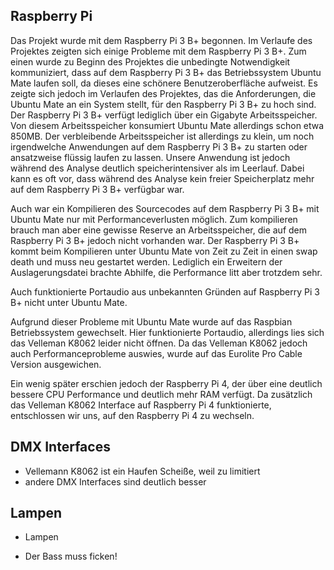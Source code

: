 ## Raspberry Pi
Das Projekt wurde mit dem Raspberry Pi 3 B+ begonnen. Im Verlaufe des Projektes zeigten sich einige Probleme mit dem Raspberry Pi 3 B+. 
Zum einen wurde zu Beginn des Projektes die unbedingte Notwendigkeit kommuniziert, dass auf dem Raspberry Pi 3 B+ das Betriebssystem Ubuntu Mate laufen soll, da dieses eine schönere Benutzeroberfläche aufweist. Es zeigte sich jedoch im Verlaufen des Projektes, das die Anforderungen, die Ubuntu Mate an ein System stellt, für den Raspberry Pi 3 B+ zu hoch sind. Der Raspberry Pi 3 B+ verfügt lediglich über ein Gigabyte Arbeitsspeicher. Von diesem Arbeitsspeicher konsumiert Ubuntu Mate allerdings schon etwa 850MB. Der verbleibende Arbeitsspeicher ist allerdings zu klein, um noch irgendwelche Anwendungen auf dem Raspberry Pi 3 B+ zu starten oder ansatzweise flüssig laufen zu lassen. Unsere Anwendung ist jedoch während des Analyse deutlich speicherintensiver als im Leerlauf. Dabei kann es oft vor, dass während des Analyse kein freier Speicherplatz mehr auf dem Raspberry Pi 3 B+ verfügbar war. 

Auch war ein Kompilieren des Sourcecodes auf dem Raspberry Pi 3 B+ mit Ubuntu Mate nur mit Performanceverlusten möglich. Zum kompilieren brauch man aber eine gewisse Reserve an Arbeitsspeicher, die auf dem Raspberry Pi 3 B+ jedoch nicht vorhanden war. Der Raspberry Pi 3 B+ kommt beim Kompilieren unter Ubuntu Mate von Zeit zu Zeit in einen swap death und muss neu gestartet werden. Lediglich ein Erweitern der Auslagerungsdatei brachte Abhilfe, die Performance litt aber trotzdem sehr.

Auch funktionierte Portaudio aus unbekannten Gründen auf Raspberry Pi 3 B+ nicht unter Ubuntu Mate. 

Aufgrund dieser Probleme mit Ubuntu Mate wurde auf das Raspbian Betriebssystem gewechselt. Hier funktionierte Portaudio, allerdings lies sich das Velleman K8062 leider nicht öffnen. Da das Velleman K8062 jedoch auch Performanceprobleme auswies, wurde auf das Eurolite Pro Cable Version ausgewichen.

Ein wenig später erschien jedoch der Raspberry Pi 4, der über eine deutlich bessere CPU Performance und deutlich mehr RAM verfügt. Da zusätzlich das Velleman K8062 Interface auf Raspberry Pi 4 funktionierte, entschlossen wir uns, auf den Raspberry Pi 4 zu wechseln.

## DMX Interfaces
- Vellemann K8062 ist ein Haufen Scheiße, weil zu limitiert
- andere DMX Interfaces sind deutlich besser

## Lampen
- Lampen

- Der Bass muss ficken!